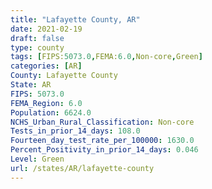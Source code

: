 ```yaml
---
title: "Lafayette County, AR"
date: 2021-02-19
draft: false
type: county
tags: [FIPS:5073.0,FEMA:6.0,Non-core,Green]
categories: [AR]
County: Lafayette County
State: AR
FIPS: 5073.0
FEMA_Region: 6.0
Population: 6624.0
NCHS_Urban_Rural_Classification: Non-core
Tests_in_prior_14_days: 108.0
Fourteen_day_test_rate_per_100000: 1630.0
Percent_Positivity_in_prior_14_days: 0.046
Level: Green
url: /states/AR/lafayette-county
---
```



